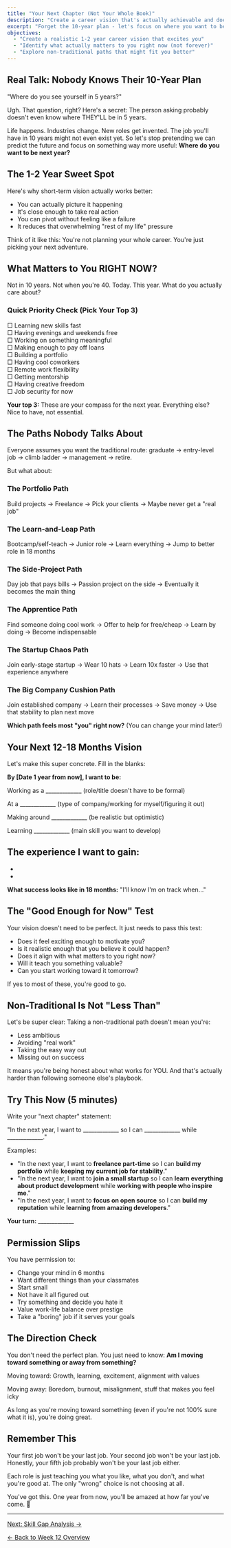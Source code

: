```yaml
---
title: "Your Next Chapter (Not Your Whole Book)"
description: "Create a career vision that's actually achievable and doesn't stress you out"
excerpt: "Forget the 10-year plan - let's focus on where you want to be in 1-2 years and build from there."
objectives:
  - "Create a realistic 1-2 year career vision that excites you"
  - "Identify what actually matters to you right now (not forever)"
  - "Explore non-traditional paths that might fit you better"
---
```


## Real Talk: Nobody Knows Their 10-Year Plan

"Where do you see yourself in 5 years?"

Ugh. That question, right? Here's a secret: The person asking probably doesn't even know where THEY'LL be in 5 years.

Life happens. Industries change. New roles get invented. The job you'll have in 10 years might not even exist yet. So let's stop pretending we can predict the future and focus on something way more useful: **Where do you want to be next year?**

## The 1-2 Year Sweet Spot

Here's why short-term vision actually works better:

- You can actually picture it happening
- It's close enough to take real action
- You can pivot without feeling like a failure
- It reduces that overwhelming "rest of my life" pressure

Think of it like this: You're not planning your whole career. You're just picking your next adventure.

## What Matters to You RIGHT NOW?

Not in 10 years. Not when you're 40. Today. This year. What do you actually care about?

### Quick Priority Check (Pick Your Top 3)

□ Learning new skills fast\
□ Having evenings and weekends free\
□ Working on something meaningful\
□ Making enough to pay off loans\
□ Building a portfolio\
□ Having cool coworkers\
□ Remote work flexibility\
□ Getting mentorship\
□ Having creative freedom\
□ Job security for now

**Your top 3:** These are your compass for the next year. Everything else? Nice to have, not essential.

## The Paths Nobody Talks About

Everyone assumes you want the traditional route: graduate → entry-level job → climb ladder → management → retire.

But what about:

### The Portfolio Path

Build projects → Freelance → Pick your clients → Maybe never get a "real job"

### The Learn-and-Leap Path

Bootcamp/self-teach → Junior role → Learn everything → Jump to better role in 18 months

### The Side-Project Path

Day job that pays bills → Passion project on the side → Eventually it becomes the main thing

### The Apprentice Path

Find someone doing cool work → Offer to help for free/cheap → Learn by doing → Become indispensable

### The Startup Chaos Path

Join early-stage startup → Wear 10 hats → Learn 10x faster → Use that experience anywhere

### The Big Company Cushion Path

Join established company → Learn their processes → Save money → Use that stability to plan next move

**Which path feels most "you" right now?** (You can change your mind later!)

## Your Next 12-18 Months Vision

Let's make this super concrete. Fill in the blanks:

**By [Date 1 year from now], I want to be:**

Working as a _____________ (role/title doesn't have to be formal)

At a _____________ (type of company/working for myself/figuring it out)

Making around _____________ (be realistic but optimistic)

Learning _____________ (main skill you want to develop)

## **The experience I want to gain:**

-
-

**What success looks like in 18 months:**
"I'll know I'm on track when..."

## The "Good Enough for Now" Test

Your vision doesn't need to be perfect. It just needs to pass this test:

- Does it feel exciting enough to motivate you?
- Is it realistic enough that you believe it could happen?
- Does it align with what matters to you right now?
- Will it teach you something valuable?
- Can you start working toward it tomorrow?

If yes to most of these, you're good to go.

## Non-Traditional Is Not "Less Than"

Let's be super clear: Taking a non-traditional path doesn't mean you're:

- Less ambitious
- Avoiding "real work"
- Taking the easy way out
- Missing out on success

It means you're being honest about what works for YOU. And that's actually harder than following someone else's playbook.

## Try This Now (5 minutes)

Write your "next chapter" statement:

"In the next year, I want to _____________ so I can _____________ while _____________."

Examples:

- "In the next year, I want to **freelance part-time** so I can **build my portfolio** while **keeping my current job for stability**."
- "In the next year, I want to **join a small startup** so I can **learn everything about product development** while **working with people who inspire me**."
- "In the next year, I want to **focus on open source** so I can **build my reputation** while **learning from amazing developers**."

**Your turn:** _____________

## Permission Slips

You have permission to:

- Change your mind in 6 months
- Want different things than your classmates
- Start small
- Not have it all figured out
- Try something and decide you hate it
- Value work-life balance over prestige
- Take a "boring" job if it serves your goals

## The Direction Check

You don't need the perfect plan. You just need to know: **Am I moving toward something or away from something?**

Moving toward: Growth, learning, excitement, alignment with values

Moving away: Boredom, burnout, misalignment, stuff that makes you feel icky

As long as you're moving toward something (even if you're not 100% sure what it is), you're doing great.

## Remember This

Your first job won't be your last job. Your second job won't be your last job. Honestly, your fifth job probably won't be your last job either.

Each role is just teaching you what you like, what you don't, and what you're good at. The only "wrong" choice is not choosing at all.

You've got this. One year from now, you'll be amazed at how far you've come. 🎯

---

[Next: Skill Gap Analysis →](/journey/week-12/02-skill-gap-analysis/)

[← Back to Week 12 Overview](/journey/week-12/)
